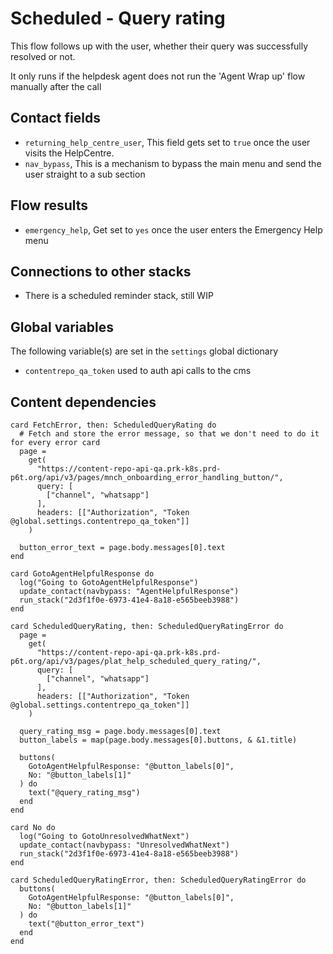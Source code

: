 # Scheduled - Query rating

This flow follows up with the user, whether their query was successfully resolved or not.

It only runs if the helpdesk agent does not run the 'Agent Wrap up' flow manually after the call

## Contact fields

* `returning_help_centre_user`, This field gets set to `true` once the user visits the HelpCentre.
* `nav_bypass`, This is a mechanism to bypass the main menu and send the user straight to a sub section

## Flow results

* `emergency_help`, Get set to `yes` once the user enters the Emergency Help menu

## Connections to other stacks

* There is a scheduled reminder stack, still WIP

## Global variables

The following variable(s) are set in the `settings` global dictionary

* `contentrepo_qa_token` used to auth api calls to the cms

## Content dependencies

```stack
card FetchError, then: ScheduledQueryRating do
  # Fetch and store the error message, so that we don't need to do it for every error card
  page =
    get(
      "https://content-repo-api-qa.prk-k8s.prd-p6t.org/api/v3/pages/mnch_onboarding_error_handling_button/",
      query: [
        ["channel", "whatsapp"]
      ],
      headers: [["Authorization", "Token @global.settings.contentrepo_qa_token"]]
    )

  button_error_text = page.body.messages[0].text
end

card GotoAgentHelpfulResponse do
  log("Going to GotoAgentHelpfulResponse")
  update_contact(navbypass: "AgentHelpfulResponse")
  run_stack("2d3f1f0e-6973-41e4-8a18-e565beeb3988")
end

```

<!-- { section: "4a1105b6-0e2f-41c4-bae1-75fd3a3ed9fa", x: 0, y: 0} -->

```stack
card ScheduledQueryRating, then: ScheduledQueryRatingError do
  page =
    get(
      "https://content-repo-api-qa.prk-k8s.prd-p6t.org/api/v3/pages/plat_help_scheduled_query_rating/",
      query: [
        ["channel", "whatsapp"]
      ],
      headers: [["Authorization", "Token @global.settings.contentrepo_qa_token"]]
    )

  query_rating_msg = page.body.messages[0].text
  button_labels = map(page.body.messages[0].buttons, & &1.title)

  buttons(
    GotoAgentHelpfulResponse: "@button_labels[0]",
    No: "@button_labels[1]"
  ) do
    text("@query_rating_msg")
  end
end

card No do
  log("Going to GotoUnresolvedWhatNext")
  update_contact(navbypass: "UnresolvedWhatNext")
  run_stack("2d3f1f0e-6973-41e4-8a18-e565beeb3988")
end

card ScheduledQueryRatingError, then: ScheduledQueryRatingError do
  buttons(
    GotoAgentHelpfulResponse: "@button_labels[0]",
    No: "@button_labels[1]"
  ) do
    text("@button_error_text")
  end
end

```